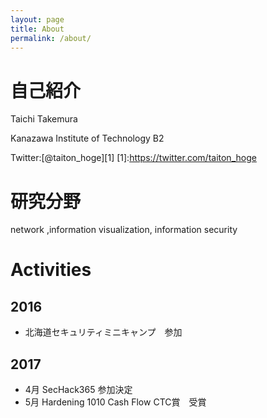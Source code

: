 ```yaml
---
layout: page
title: About
permalink: /about/
---
```


# 自己紹介
Taichi Takemura

Kanazawa Institute of Technology B2

Twitter:[@taiton_hoge][1]
[1]:https://twitter.com/taiton_hoge

# 研究分野
network ,information visualization, information security

# Activities
## 2016
- 北海道セキュリティミニキャンプ　参加

## 2017
- 4月 SecHack365 参加決定
- 5月 Hardening 1010 Cash Flow CTC賞　受賞
